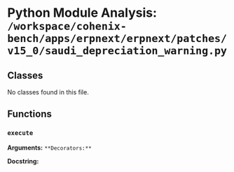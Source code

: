 # Python Module Analysis: `/workspace/cohenix-bench/apps/erpnext/erpnext/patches/v15_0/saudi_depreciation_warning.py`

## Classes

No classes found in this file.


## Functions

### `execute`
**Arguments:** ``
**Decorators:** ``

**Docstring:**
```

```

